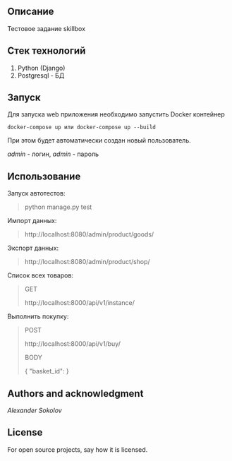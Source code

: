 ## Описание
Тестовое задание skillbox

## Стек технологий
1. Python (Django)
2. Postgresql - БД

## Запуск 
Для запуска web приложения необходимо запустить Docker контейнер
```
docker-compose up или docker-compose up --build
```
При этом будет автоматически создан новый пользователь.

*admin* - логин,
*admin* - пароль

## Использование
Запуск автотестов:
> python manage.py test

Импорт данных:
> http://localhost:8080/admin/product/goods/

Экспорт данных:
> http://localhost:8080/admin/product/shop/

Список всех товаров:
> GET
>
> http://localhost:8000/api/v1/instance/

Выполнить покупку:
> POST
> 
> http://localhost:8000/api/v1/buy/
> 
> BODY
> 
> {
	"basket_id": <USERBASKET id>
}


## Authors and acknowledgment
*Alexander Sokolov*

## License
For open source projects, say how it is licensed.
